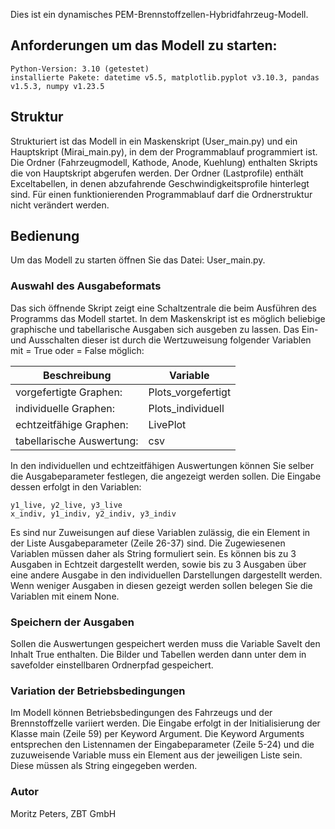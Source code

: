 Dies ist ein dynamisches PEM-Brennstoffzellen-Hybridfahrzeug-Modell.

## Anforderungen um das Modell zu starten:
```
Python-Version: 3.10 (getestet) 
installierte Pakete: datetime v5.5, matplotlib.pyplot v3.10.3, pandas v1.5.3, numpy v1.23.5
```

## Struktur

Strukturiert ist das Modell in ein Maskenskript (User_main.py) und ein Hauptskript (Mirai_main.py), in dem der Programmablauf programmiert ist. Die Ordner (Fahrzeugmodell, Kathode, Anode, Kuehlung) enthalten Skripts die von Hauptskript abgerufen werden. Der Ordner (Lastprofile) enthält Exceltabellen, in denen abzufahrende Geschwindigkeitsprofile hinterlegt sind. Für einen funktionierenden Programmablauf darf die Ordnerstruktur nicht verändert werden.

## Bedienung

Um das Modell zu starten öffnen Sie das Datei: User_main.py. 

### Auswahl des Ausgabeformats

Das sich öffnende Skript zeigt eine Schaltzentrale die beim Ausführen des Programms das Modell startet.
In dem Maskenskript ist es möglich beliebige graphische und tabellarische Ausgaben sich ausgeben zu lassen. Das Ein- und Ausschalten dieser ist durch die Wertzuweisung folgender Variablen mit = True oder = False möglich:

| Beschreibung | Variable |
|--|--|
| vorgefertigte Graphen: | Plots_vorgefertigt |
| individuelle Graphen:	| Plots_individuell |
| echtzeitfähige Graphen: | LivePlot |
| tabellarische Auswertung: | csv |


In den individuellen und echtzeitfähigen Auswertungen können Sie selber die Ausgabeparameter festlegen, die angezeigt werden sollen. Die Eingabe dessen erfolgt in den Variablen:
```
y1_live, y2_live, y3_live
x_indiv, y1_indiv, y2_indiv, y3_indiv
```
Es sind nur Zuweisungen auf diese Variablen zulässig, die ein Element in der Liste Ausgabeparameter (Zeile 26-37) sind. Die Zugewiesenen Variablen müssen daher als String formuliert sein. Es können bis zu 3 Ausgaben in Echtzeit dargestellt werden, sowie bis zu 3 Ausgaben über eine andere Ausgabe in den individuellen Darstellungen dargestellt werden. Wenn weniger Ausgaben in diesen gezeigt werden sollen belegen Sie die Variablen mit einem None.

### Speichern der Ausgaben

Sollen die Auswertungen gespeichert werden muss die Variable SaveIt den Inhalt True enthalten. Die Bilder und Tabellen werden dann unter dem in savefolder einstellbaren Ordnerpfad gespeichert.

### Variation der Betriebsbedingungen

Im Modell können Betriebsbedingungen des Fahrzeugs und der Brennstoffzelle variiert werden. Die Eingabe erfolgt in der Initialisierung der Klasse main (Zeile 59) per Keyword Argument. Die Keyword Arguments entsprechen den Listennamen der Eingabeparameter (Zeile 5-24) und die zuzuweisende Variable muss ein Element aus der jeweiligen Liste sein. Diese müssen als String eingegeben werden.

### Autor

Moritz Peters, ZBT GmbH
